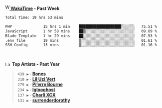 <img src="https://github.com/dxnter/dxnter/assets/17434202/67b21fa4-d36d-46f9-9dec-f23d976b00ef" alt="WakaTime Logo" width="14" height="18"/><a href="https://wakatime.com/@dxnter" target="_blank"><strong> WakaTime</strong></a><strong> - Past Week</strong>

<!--START_SECTION:waka-->

```txt
Total Time: 19 hrs 53 mins

PHP              15 hrs 1 min    ███████████████████░░░░░░   75.51 %
JavaScript       1 hr 58 mins    ██▒░░░░░░░░░░░░░░░░░░░░░░   09.89 %
Blade Template   1 hr 29 mins    ██░░░░░░░░░░░░░░░░░░░░░░░   07.53 %
.env file        19 mins         ▒░░░░░░░░░░░░░░░░░░░░░░░░   01.61 %
SSH Config       13 mins         ▒░░░░░░░░░░░░░░░░░░░░░░░░   01.16 %
```

<!--END_SECTION:waka-->

<br/>

<!--START_LASTFM_ARTISTS:{"period": "12month", "rows": 6}-->
<a href="https://last.fm" target="_blank"><img src="https://user-images.githubusercontent.com/17434202/215290617-e793598d-d7c9-428f-9975-156db1ba89cc.svg" alt="Last.fm Logo" width="18" height="13"/></a> **Top Artists - Past Year**

> `439 ▶️` ∙ **[Bones](https://www.last.fm/music/Bones)**<br/>
> `310 ▶️` ∙ **[Lil Uzi Vert](https://www.last.fm/music/Lil+Uzi+Vert)**<br/>
> `279 ▶️` ∙ **[Pi’erre Bourne](https://www.last.fm/music/Pi%E2%80%99erre+Bourne)**<br/>
> `234 ▶️` ∙ **[Iglooghost](https://www.last.fm/music/Iglooghost)**<br/>
> `137 ▶️` ∙ **[Charli XCX](https://www.last.fm/music/Charli+XCX)**<br/>
> `131 ▶️` ∙ **[surrenderdorothy](https://www.last.fm/music/surrenderdorothy)**<br/>
<!--END_LASTFM_ARTISTS-->
